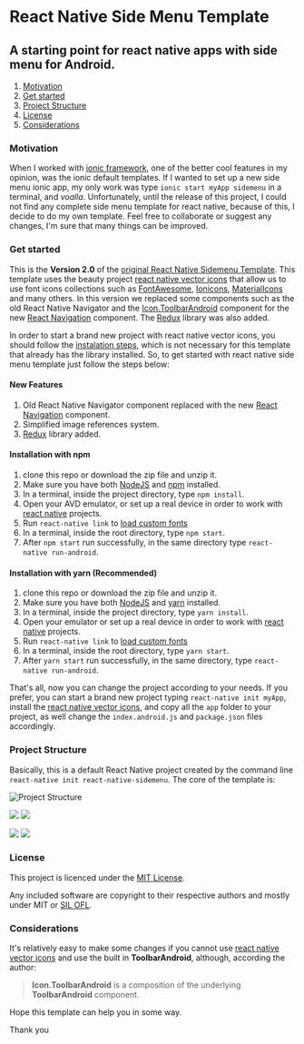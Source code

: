 # React Native Side Menu Template

## A starting point for react native apps with side menu for Android.

1. [Motivation](#motivation)
2. [Get started](#get-started)
3. [Project Structure](#project-structure)
4. [License](#license)
5. [Considerations](#considerations)

### Motivation

When I worked with [ionic framework](https://ionicframework.com/), one of the better cool features in my opinion, was the ionic default templates. If I wanted to set up a new side menu ionic app, my only work was type `ionic start myApp sidemenu` in a terminal, and _voalla_. Unfortunately, until the release of this project, I could not find any complete side menu template for react native, because of this, I decide to do my own template. Feel free to collaborate or suggest any changes, I'm sure that many things can be improved.

### Get started

This is the **Version 2.0** of the [original React Native Sidemenu Template](https://github.com/darde/react-native-sidemenu/tree/Version-1.0). This template uses the beauty project [react native vector icons][vectorIcons] that allow us to use font icons collections such as [FontAwesome][fontAwesome], [Ionicons][ionicons], [MaterialIcons][materialIcons] and many others. In this version we replaced some components such as the old React Native Navigator and the [Icon.ToolbarAndroid][iconToolbarAndroid] component for the new [React Navigation][reactNavigation] component. The [Redux][redux] library was also added.

In order to start a brand new project with react native vector icons, you should follow the [instalation steps](https://github.com/oblador/react-native-vector-icons#installation), which is not necessary for this template that already has the library installed. So, to get started with react native side menu template just follow the steps below:

#### New Features

1. Old React Native Navigator component replaced with the new [React Navigation][reactNavigation] component.
2. Simplified image references system.
3. [Redux][redux] library added.

#### Installation with npm

1. clone this repo or download the zip file and unzip it.
2. Make sure you have both [NodeJS][node] and [npm][npm] installed.
3. In a terminal, inside the project directory, type `npm install`.
4. Open your AVD emulator, or set up a real device in order to work with [react native][reactNative] projects.
5. Run `react-native link` to [load custom fonts](https://stackoverflow.com/questions/43778917/font-family-roboto-light-and-bold-in-react-native)
6. In a terminal, inside the root directory, type `npm start`.
7. After `npm start` run successfully, in the same directory type `react-native run-android`.

#### Installation with yarn (Recommended)

1. clone this repo or download the zip file and unzip it.
2. Make sure you have both [NodeJS][node] and [yarn][yarn] installed.
3. In a terminal, inside the project directory, type `yarn install`.
4. Open your emulator or set up a real device in order to work with [react native][reactNative] projects.
5. Run `react-native link` to [load custom fonts](https://stackoverflow.com/questions/43778917/font-family-roboto-light-and-bold-in-react-native)
6. In a terminal, inside the root directory, type `yarn start`.
7. After `yarn start` run successfully, in the same directory, type `react-native run-android`.

That's all, now you can change the project according to your needs. If you prefer, you can start a brand new project typing `react-native init myApp`, install the [react native vector icons][vectorIcons], and copy all the `app` folder to your project, as well change the `index.android.js` and `package.json` files accordingly.

### Project Structure
Basically, this is a default React Native project created by the command line `react-native init react-native-sidemenu`. The core of the template is:

![Project Structure](https://s20.postimg.org/pwri9qekt/project_structure_V2.jpg)


  ![](https://s20.postimg.org/ixdgademl/screenshot1_V2.jpg)  ![](https://s20.postimg.org/af40610e5/screenshot2_V2.jpg)

  ![](https://s20.postimg.org/w1j0n2m3x/screenshot3_V2.jpg)   ![](https://s20.postimg.org/53p3lb6lp/screenshot4_V2.jpg)

### License
This project is licenced under the [MIT License][mit].

Any included software are copyright to their respective authors and mostly under MIT or [SIL OFL][silOfl].

### Considerations
It's relatively easy to make some changes if you cannot use [react native vector icons][vectorIcons] and use the built in **ToolbarAndroid**, although, according the author:
> **Icon.ToolbarAndroid** is a composition of the underlying **ToolbarAndroid** component.


Hope this template can help you in some way.

Thank you

[reactNative]: https://facebook.github.io/react-native/
[vectorIcons]: https://github.com/oblador/react-native-vector-icons
[iconToolbarAndroid]: https://github.com/oblador/react-native-vector-icons#usage-with-toolbarandroid
[reactNavigation]: https://reactnavigation.org/
[fontAwesome]: http://fortawesome.github.io/Font-Awesome/icons/
[ionicons]: http://ionicframework.com/docs/v2/ionicons/
[materialIcons]: https://www.google.com/design/icons/
[node]: https://nodejs.org/en/
[npm]: https://www.npmjs.com/
[yarn]: https://yarnpkg.com/en/docs/install
[redux]: https://redux.js.org/
[mit]: http://opensource.org/licenses/mit-license.html
[silOfl]: http://scripts.sil.org/OFL
